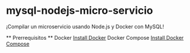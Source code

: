 # mysql-nodejs-micro-servicio

¡Compilar un microservicio usando Node.js y Docker con MySQL!

** Prerrequisitos **
Docker [Install Docker](https://docs.docker.com/engine/installation/)
Docker Compose [Install Docker Compose](https://docs.docker.com/compose/install/)